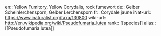 

en:: Yellow Fumitory, Yellow Corydalis, rock fumewort
de:: Gelber Scheinlerchensporn, Gelber Lerchensporn
fr:: Corydale jaune
iNat-url:: https://www.inaturalist.org/taxa/130800
wiki-url:: http://en.wikipedia.org/wiki/Pseudofumaria_lutea
rank:: [[species]]
alias:: [[Pseudofumaria lutea]]